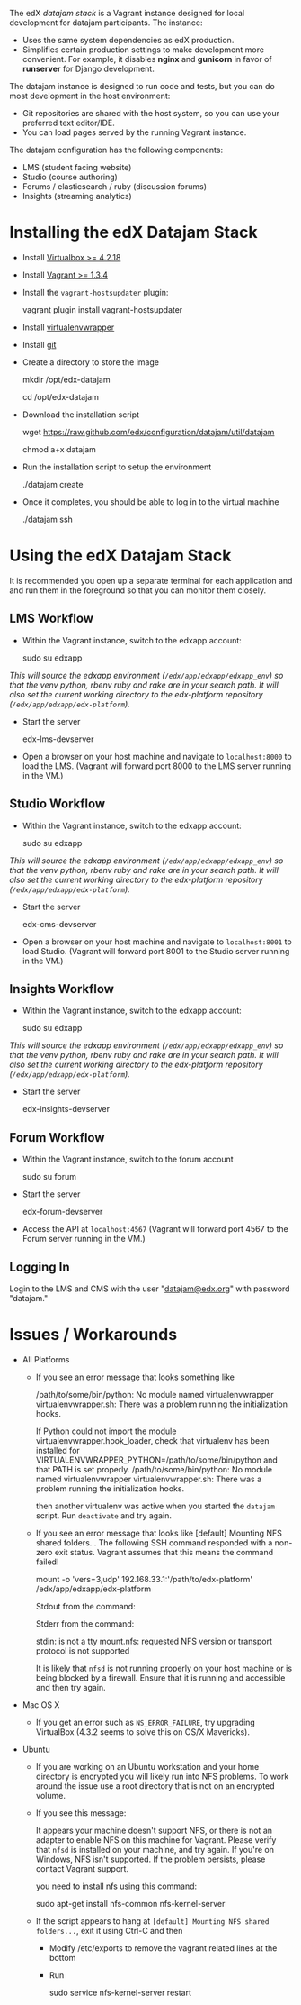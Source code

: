 The edX *datajam stack* is a Vagrant instance designed for local development for datajam participants.  The instance:

* Uses the same system dependencies as edX production.
* Simplifies certain production settings to make development more convenient.  For example, it disables **nginx** and **gunicorn** in favor of **runserver** for Django development.

The datajam instance is designed to run code and tests, but you can do most development in the host environment:

* Git repositories are shared with the host system, so you can use your preferred text editor/IDE.
* You can load pages served by the running Vagrant instance.

The datajam configuration has the following components:
* LMS (student facing website)
* Studio (course authoring)
* Forums / elasticsearch / ruby (discussion forums)
* Insights (streaming analytics)

# Installing the edX Datajam Stack

* Install [Virtualbox >= 4.2.18](https://www.virtualbox.org/wiki/Download_Old_Builds_4_2)
* Install [Vagrant >= 1.3.4](https://github.com/edx/configuration/wiki/Installing-Vagrant)
* Install the `vagrant-hostsupdater` plugin:

    vagrant plugin install vagrant-hostsupdater

* Install [virtualenvwrapper](http://virtualenvwrapper.readthedocs.org/en/latest/install.html)
* Install [git](http://git-scm.com/book/en/Getting-Started-Installing-Git)
* Create a directory to store the image

    mkdir /opt/edx-datajam

    cd /opt/edx-datajam

* Download the installation script

    wget https://raw.github.com/edx/configuration/datajam/util/datajam

    chmod a+x datajam

* Run the installation script to setup the environment

    ./datajam create

* Once it completes, you should be able to log in to the virtual machine

    ./datajam ssh


# Using the edX Datajam Stack

It is recommended you open up a separate terminal for each application and and run them in the foreground so that you can monitor them closely.

## LMS Workflow

* Within the Vagrant instance, switch to the edxapp account:

    sudo su edxapp

*This will source the edxapp environment (`/edx/app/edxapp/edxapp_env`) so that the venv python, rbenv ruby and rake are in your search path.  It will also set the current working directory to the edx-platform repository (`/edx/app/edxapp/edx-platform`).*

* Start the server

    edx-lms-devserver

* Open a browser on your host machine and navigate to ``localhost:8000`` to load the LMS.  (Vagrant will forward port 8000 to the LMS server running in the VM.)

## Studio Workflow

* Within the Vagrant instance, switch to the edxapp account:

    sudo su edxapp

*This will source the edxapp environment (`/edx/app/edxapp/edxapp_env`) so that the venv python, rbenv ruby and rake are in your search path.  It will also set the current working directory to the edx-platform repository (`/edx/app/edxapp/edx-platform`).*

* Start the server

    edx-cms-devserver

* Open a browser on your host machine and navigate to ``localhost:8001`` to load Studio.  (Vagrant will forward port 8001 to the Studio server running in the VM.)


## Insights Workflow

* Within the Vagrant instance, switch to the edxapp account:

    sudo su edxapp

*This will source the edxapp environment (`/edx/app/edxapp/edxapp_env`) so that the venv python, rbenv ruby and rake are in your search path.  It will also set the current working directory to the edx-platform repository (`/edx/app/edxapp/edx-platform`).*

* Start the server

    edx-insights-devserver


## Forum Workflow

* Within the Vagrant instance, switch to the forum account

    sudo su forum

* Start the server

    edx-forum-devserver

* Access the API at ``localhost:4567`` (Vagrant will forward port 4567 to the Forum server running in the VM.)

## Logging In

Login to the LMS and CMS with the user "datajam@edx.org" with password "datajam."

# Issues / Workarounds

* All Platforms
    * If you see an error message that looks something like

        /path/to/some/bin/python: No module named virtualenvwrapper
        virtualenvwrapper.sh: There was a problem running the initialization hooks. 

        If Python could not import the module virtualenvwrapper.hook_loader,
        check that virtualenv has been installed for
        VIRTUALENVWRAPPER_PYTHON=/path/to/some/bin/python and that PATH is
        set properly.
        /path/to/some/bin/python: No module named virtualenvwrapper
        virtualenvwrapper.sh: There was a problem running the initialization hooks.

      then another virtualenv was active when you started the `datajam` script.  Run `deactivate` and try again.
    * If you see an error message that looks like
        [default] Mounting NFS shared folders...
        The following SSH command responded with a non-zero exit status.
        Vagrant assumes that this means the command failed!

        mount -o 'vers=3,udp' 192.168.33.1:'/path/to/edx-platform' /edx/app/edxapp/edx-platform

        Stdout from the command:

        Stderr from the command:

        stdin: is not a tty
        mount.nfs: requested NFS version or transport protocol is not supported

      It is likely that `nfsd` is not running properly on your host machine or is being blocked by a firewall.  Ensure that it is running and accessible and then try again.

* Mac OS X
    * If you get an error such as `NS_ERROR_FAILURE`, try upgrading VirtualBox (4.3.2 seems to solve this on OS/X Mavericks).
* Ubuntu
    * If you are working on an Ubuntu workstation and your home directory is encrypted you will likely run into NFS problems. To work around the issue use a root directory that is not on an encrypted volume.
    * If you see this message:

        It appears your machine doesn't support NFS, or there is not an
        adapter to enable NFS on this machine for Vagrant. Please verify
        that `nfsd` is installed on your machine, and try again. If you're
        on Windows, NFS isn't supported. If the problem persists, please
        contact Vagrant support.

      you need to install nfs using this command:

        sudo apt-get install nfs-common nfs-kernel-server

    * If the script appears to hang at `[default] Mounting NFS shared folders...`, exit it using Ctrl-C and then
        * Modify /etc/exports to remove the vagrant related lines at the bottom
        * Run

            sudo service nfs-kernel-server restart
